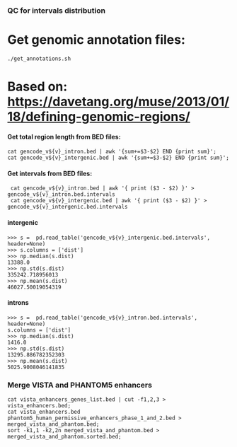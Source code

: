 ### QC for intervals distribution

# Get genomic annotation files:
```
./get_annotations.sh
```
# Based on: https://davetang.org/muse/2013/01/18/defining-genomic-regions/


#### Get total region length from BED files:
```
cat gencode_v${v}_intron.bed | awk '{sum+=$3-$2} END {print sum}';
cat gencode_v${v}_intergenic.bed | awk '{sum+=$3-$2} END {print sum}';
```


#### Get intervals from BED files:
```
 cat gencode_v${v}_intron.bed | awk '{ print ($3 - $2) }' > gencode_v${v}_intron.bed.intervals
 cat gencode_v${v}_intergenic.bed | awk '{ print ($3 - $2) }' > gencode_v${v}_intergenic.bed.intervals
```

#### intergenic
```
>>> s =  pd.read_table('gencode_v${v}_intergenic.bed.intervals', header=None)
>>> s.columns = ['dist'] 
>>> np.median(s.dist) 
13388.0 
>>> np.std(s.dist)
335242.718956013 
>>> np.mean(s.dist)
46027.50019054319 
```

#### introns
```
>>> s =  pd.read_table('gencode_v${v}_intron.bed.intervals', header=None) 
s.columns = ['dist'] 
>>> np.median(s.dist) 
1416.0 
>>> np.std(s.dist) 
13295.886782352303 
>>> np.mean(s.dist) 
5025.9008046141835
```

### Merge VISTA and PHANTOM5 enhancers
```
cat vista_enhancers_genes_list.bed | cut -f1,2,3 > vista_enhancers.bed;  
cat vista_enhancers.bed phantom5_human_permissive_enhancers_phase_1_and_2.bed > merged_vista_and_phantom.bed;   
sort -k1,1 -k2,2n merged_vista_and_phantom.bed > merged_vista_and_phantom.sorted.bed;
```
